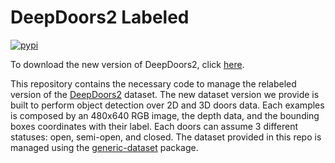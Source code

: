 # DeepDoors2 Labeled

[![pypi](https://img.shields.io/pypi/v/deep-doors-2-labelled.svg)](https://pypi.org/project/deep-doors-2-labelled/)

To download the new version of DeepDoors2, click [here](https://drive.google.com/file/d/1wSmFUHF9aSJkomwFdOmepMevBvkRpf3D/view?usp=sharing).

This repository contains the necessary code to manage the relabeled version of the [DeepDoors2](https://github.com/gasparramoa/DeepDoors2) dataset. The new dataset version we provide is built to perform object detection over 2D and 3D doors data. Each examples is composed by an 480x640 RGB image, the depth data, and the bounding boxes coordinates with their label. Each doors can assume 3 different statuses: open, semi-open, and closed. The dataset provided in this repo is managed using the [generic-dataset](https://github.com/micheleantonazzi/generic-dataset) package.